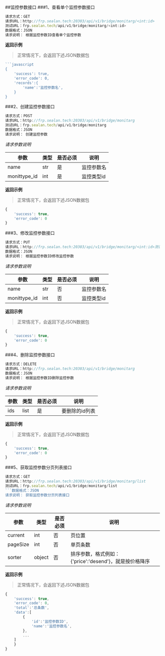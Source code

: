 ##监控参数接口
###1、查看单个监控参数接口
```javascript
请求方式：GET
请求URL：http://frp.sealan.tech:20303/api/v1/bridge/monitarg/<int:id>
测试URL：frp.sealan.tech/api/v1/bridge/monitarg/<int:id>
数据格式：JSON
请求说明： 根据监控参数ID查看单个监控参数
```
**返回示例**
> 正常情况下，会返回下述JSON数据包
```javascript
```javascript
{
	'success': true,
	'error_code': 0,
	'records':{
		'name':'监控参数名',
	}
}
```
###2、创建监控参数接口
```javascript
请求方式：POST
请求URL：http://frp.sealan.tech:20303/api/v1/bridge/monitarg
测试URL：frp.sealan.tech/api/v1/bridge/monitarg
数据格式：JSON
请求说明： 创建监控参数
```
*请求参数说明*

| 参数  | 类型   | 是否必须 | 说明        |
| ----- | ------ | -------- | ----------- |
|name|str|是|监控参数名|
|monittype_id|int|是|监控类型id|

**返回示例**
> 正常情况下，会返回下述JSON数据包
```javascript
{
	'success': true,
	'error_code': 0
}
```
###3、修改监控参数接口
```javascript
请求方式：PUT
请求URL：http://frp.sealan.tech:20303/api/v1/bridge/monitarg/<int:id>测试URL：frp.sealan.tech/api/v1/bridge/monitarg/<int:id>
数据格式：JSON
请求说明： 根据监控参数ID修改监控参数
```
*请求参数说明*

| 参数  | 类型   | 是否必须 | 说明        |
| ----- | ------ | -------- | ----------- |
|name|str|否|监控参数名|
|monittype_id|int|否|监控类型id|

**返回示例**
> 正常情况下，会返回下述JSON数据包
```javascript
{
	'success': true,
	'error_code': 0
}
```
###4、删除监控参数接口
```javascript
请求方式：DELETE
请求URL：http://frp.sealan.tech:20303/api/v1/bridge/monitarg
数据格式：JSON
请求说明： 根据监控参数ID删除监控参数
```
*请求参数说明*

| 参数  | 类型   | 是否必须 | 说明        |
| ----- | ------ | -------- | ----------- |
|ids|list|是|要删除的id列表|
**返回示例**
> 正常情况下，会返回下述JSON数据包
```javascript
{
	'success': true,
	'error_code': 0
}
```
###5、获取监控参数分页列表接口
```javascript
请求方式：GET
请求URL：http://frp.sealan.tech:20303/api/v1/bridge/monitarg/list
测试URL：frp.sealan.tech/api/v1/bridge/monitarg/list
```数据格式：JSON
请求说明： 获取监控参数分页列表接口
```
*请求参数说明*

| 参数  | 类型   | 是否必须 | 说明        |
| ----- | ------ | -------- | ----------- |
|current|int|否|页位置|
|pageSize|int|否|单页条数|
|sorter|object|否|排序参数，格式例如：{'price':'desend'}，就是按价格降序|

**返回示例**
> 正常情况下，会返回下述JSON数据包
```javascript
{
	'success': true,
	'error_code': 0,
	'total':'总条数',
	'data':[
		{
			'id':'监控参数ID',
			'name':'监控参数名',
		},
		...
	]
	}
}
```
